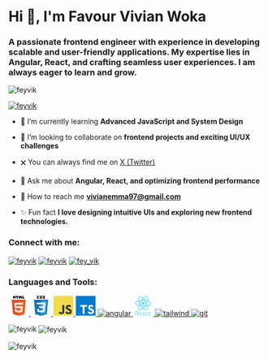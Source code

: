 <h1 align="left">Hi 👋, I'm Favour Vivian Woka</h1>
<h3 align="left">A passionate frontend engineer with experience in developing scalable and user-friendly applications. My expertise lies in Angular, React, and crafting seamless user experiences. I am always eager to learn and grow.</h3>

<p> <img src="https://komarev.com/ghpvc/?username=feyvik&amp;label=Profile%20views&amp;color=0e75b6&amp;style=flat" alt="feyvik" /> </p>

<p> <a href="https://x.com/feyvik" target="_blank"><img src="https://img.shields.io/twitter/follow/feyvik?logo=twitter&amp;style=for-the-badge" alt="feyvik" /></a> </p>

- 🌱 I’m currently learning **Advanced JavaScript and System Design**

- 🛟️ I’m looking to collaborate on **frontend projects and exciting UI/UX challenges**

- 🗙️ You can always find me on [X (Twitter)](https://x.com/feyvik)

- 💬 Ask me about **Angular, React, and optimizing frontend performance**

- 📧 How to reach me **vivianemma97@gmail.com**

- ✨ Fun fact **I love designing intuitive UIs and exploring new frontend technologies.**

<h3>Connect with me:</h3>
<p>
<a href="https://x.com/feyvik" target="_blank"><img align="center" src="https://raw.githubusercontent.com/rahuldkjain/github-profile-readme-generator/master/src/images/icons/Social/twitter.svg" alt="feyvik" height="30" width="40" /></a>
<a href="https://linkedin.com/in/feyvik" target="_blank"><img align="center" src="https://raw.githubusercontent.com/rahuldkjain/github-profile-readme-generator/master/src/images/icons/Social/linked-in-alt.svg" alt="feyvik" height="30" width="40" /></a>
<a href="https://www.instagram.com/fey_vik/" target="_blank"><img align="center" src="https://raw.githubusercontent.com/rahuldkjain/github-profile-readme-generator/master/src/images/icons/Social/instagram.svg" alt="fey_vik" height="30" width="40" /></a>
</p>

<h3>Languages and Tools:</h3>
<p> 
  <a href="https://www.w3.org/html/" target="_blank" rel="noreferrer"> <img src="https://raw.githubusercontent.com/devicons/devicon/master/icons/html5/html5-original-wordmark.svg" alt="html5" width="40" height="40"/> </a> 
  <a href="https://www.w3schools.com/css/" target="_blank" rel="noreferrer"> <img src="https://raw.githubusercontent.com/devicons/devicon/master/icons/css3/css3-original-wordmark.svg" alt="css3" width="40" height="40"/> </a> 
  <a href="https://developer.mozilla.org/en-US/docs/Web/JavaScript" target="_blank" rel="noreferrer"> <img src="https://raw.githubusercontent.com/devicons/devicon/master/icons/javascript/javascript-original.svg" alt="javascript" width="40" height="40"/> </a> 
  <a href="https://www.typescriptlang.org/" target="_blank" rel="noreferrer"> <img src="https://raw.githubusercontent.com/devicons/devicon/master/icons/typescript/typescript-original.svg" alt="typescript" width="40" height="40"/> </a>
  <a href="https://angular.io/" target="_blank" rel="noreferrer"> <img src="https://angular.io/assets/images/logos/angular/angular.svg" alt="angular" width="40" height="40"/> </a> 
  <a href="https://reactjs.org/" target="_blank" rel="noreferrer"> <img src="https://raw.githubusercontent.com/devicons/devicon/master/icons/react/react-original-wordmark.svg" alt="react" width="40" height="40"/> </a>
  <a href="https://tailwindcss.com/" target="_blank" rel="noreferrer"> <img src="https://www.vectorlogo.zone/logos/tailwindcss/tailwindcss-icon.svg" alt="tailwind" width="40" height="40"/> </a>
  <a href="https://git-scm.com/" target="_blank" rel="noreferrer"> <img src="https://www.vectorlogo.zone/logos/git-scm/git-scm-icon.svg" alt="git" width="40" height="40"/> </a>
</p>

<p><img align="left" src="https://github-readme-stats.vercel.app/api/top-langs?username=feyvik&amp;show_icons=true&amp;locale=en&amp;layout=compact" alt="feyvik" /></p>

<p>&nbsp;<img align="center" src="https://github-readme-stats.vercel.app/api?username=feyvik&amp;show_icons=true&amp;locale=en" alt="feyvik" /></p>

<p><img align="center" src="https://github-readme-streak-stats.herokuapp.com/?user=feyvik&amp;" alt="feyvik" /></p>

